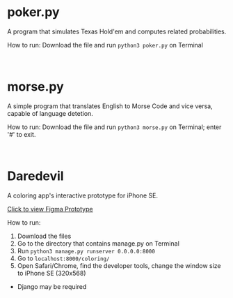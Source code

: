 # poker.py
A program that simulates Texas Hold'em and computes related probabilities.

How to run: Download the file and run `python3 poker.py` on Terminal

<br>


# morse.py
A simple program that translates English to Morse Code and vice versa, capable of language detetion.

How to run: Download the file and run `python3 morse.py` on Terminal; enter '#' to exit.

<br>

# Daredevil

A coloring app's interactive prototype for iPhone SE.

[Click to view Figma Prototype](https://www.figma.com/proto/HTmAqjZKyBDuiequ8eb1gB/CS160_3_Figma?node-id=104%3A85&scaling=scale-down&page-id=3%3A10&starting-point-node-id=104%3A85)

How to run: 
1. Download the files
2. Go to the directory that contains manage.py on Terminal
3. Run `python3 manage.py runserver 0.0.0.0:8000`
4. Go to `localhost:8000/coloring/`
5. Open Safari/Chrome, find the developer tools, change the window size to iPhone SE (320x568)
* Django may be required
